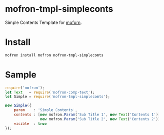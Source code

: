 # mofron-tmpl-simpleconts
Simple Contents Template for [moforn]((https://github.com/simpart/mofron)).<br>

# Install
```bash
mofron install mofron mofron-tmpl-simpleconts
```
# Sample
```javascript
require('mofron');
let Text   = require('mofron-comp-text');
let Simple = require('mofron-tmpl-simpleconts');

new Simple({
    param    : 'Simple Contents',
    contents : [new mofron.Param('Sub Title 1', new Text('Contents 1')),
                new mofron.Param('Sub Title 2', new Text('Contents 2'))],
    visible  : true
});
```
